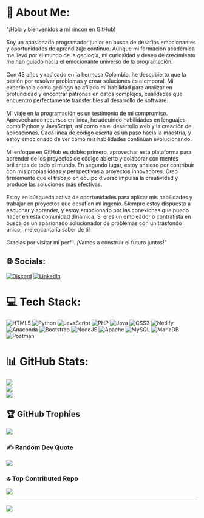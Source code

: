 
# 💫 About Me:
"¡Hola y bienvenidos a mi rincón en GitHub!<br><br>Soy un apasionado programador junior en busca de desafíos emocionantes y oportunidades de aprendizaje continuo. Aunque mi formación académica me llevó por el mundo de la geología, mi curiosidad y deseo de crecimiento me han guiado hacia el emocionante universo de la programación.<br><br>Con 43 años y radicado en la hermosa Colombia, he descubierto que la pasión por resolver problemas y crear soluciones es atemporal. Mi experiencia como geólogo ha afilado mi habilidad para analizar en profundidad y encontrar patrones en datos complejos, cualidades que encuentro perfectamente transferibles al desarrollo de software.<br><br>Mi viaje en la programación es un testimonio de mi compromiso. Aprovechando recursos en línea, he adquirido habilidades en lenguajes como Python y JavaScript, así como en el desarrollo web y la creación de aplicaciones. Cada línea de código escrita es un paso hacia la maestría, y estoy emocionado de ver cómo mis habilidades continúan evolucionando.<br><br>Mi enfoque en GitHub es doble: primero, aprovechar esta plataforma para aprender de los proyectos de código abierto y colaborar con mentes brillantes de todo el mundo. En segundo lugar, estoy ansioso por contribuir con mis propias ideas y perspectivas a proyectos innovadores. Creo firmemente que el trabajo en equipo diverso impulsa la creatividad y produce las soluciones más efectivas.<br><br>Estoy en búsqueda activa de oportunidades para aplicar mis habilidades y trabajar en proyectos que desafíen mi ingenio. Siempre estoy dispuesto a escuchar y aprender, y estoy emocionado por las conexiones que puedo hacer en esta comunidad dinámica. Si eres un empleador o contratista en busca de un apasionado solucionador de problemas con un trasfondo único, ¡me encantaría saber de ti!<br><br>Gracias por visitar mi perfil. ¡Vamos a construir el futuro juntos!"<br>


## 🌐 Socials:
[![Discord](https://img.shields.io/badge/Discord-%237289DA.svg?logo=discord&logoColor=white)](https://discord.gg/luisfer1927) [![LinkedIn](https://img.shields.io/badge/LinkedIn-%230077B5.svg?logo=linkedin&logoColor=white)](https://linkedin.com/in/luisfer1927/) 

# 💻 Tech Stack:
![HTML5](https://img.shields.io/badge/html5-%23E34F26.svg?style=for-the-badge&logo=html5&logoColor=white) ![Python](https://img.shields.io/badge/python-3670A0?style=for-the-badge&logo=python&logoColor=ffdd54) ![JavaScript](https://img.shields.io/badge/javascript-%23323330.svg?style=for-the-badge&logo=javascript&logoColor=%23F7DF1E) ![PHP](https://img.shields.io/badge/php-%23777BB4.svg?style=for-the-badge&logo=php&logoColor=white) ![Java](https://img.shields.io/badge/java-%23ED8B00.svg?style=for-the-badge&logo=java&logoColor=white) ![CSS3](https://img.shields.io/badge/css3-%231572B6.svg?style=for-the-badge&logo=css3&logoColor=white) ![Netlify](https://img.shields.io/badge/netlify-%23000000.svg?style=for-the-badge&logo=netlify&logoColor=#00C7B7) ![Anaconda](https://img.shields.io/badge/Anaconda-%2344A833.svg?style=for-the-badge&logo=anaconda&logoColor=white) ![Bootstrap](https://img.shields.io/badge/bootstrap-%23563D7C.svg?style=for-the-badge&logo=bootstrap&logoColor=white) ![NodeJS](https://img.shields.io/badge/node.js-6DA55F?style=for-the-badge&logo=node.js&logoColor=white) ![Apache](https://img.shields.io/badge/apache-%23D42029.svg?style=for-the-badge&logo=apache&logoColor=white) ![MySQL](https://img.shields.io/badge/mysql-%2300f.svg?style=for-the-badge&logo=mysql&logoColor=white) ![MariaDB](https://img.shields.io/badge/MariaDB-003545?style=for-the-badge&logo=mariadb&logoColor=white) ![Postman](https://img.shields.io/badge/Postman-FF6C37?style=for-the-badge&logo=postman&logoColor=white)
# 📊 GitHub Stats:
![](https://github-readme-stats.vercel.app/api?username=luisfer1927&theme=tokyonight&hide_border=false&include_all_commits=false&count_private=false)<br/>
![](https://github-readme-streak-stats.herokuapp.com/?user=luisfer1927&theme=tokyonight&hide_border=false)<br/>
![](https://github-readme-stats.vercel.app/api/top-langs/?username=luisfer1927&theme=tokyonight&hide_border=false&include_all_commits=false&count_private=false&layout=compact)

## 🏆 GitHub Trophies
![](https://github-profile-trophy.vercel.app/?username=luisfer1927&theme=nord&no-frame=false&no-bg=true&margin-w=4)

### ✍️ Random Dev Quote
![](https://quotes-github-readme.vercel.app/api?type=horizontal&theme=radical)

### 🔝 Top Contributed Repo
![](https://github-contributor-stats.vercel.app/api?username=luisfer1927&limit=5&theme=dark&combine_all_yearly_contributions=true)

---
[![](https://visitcount.itsvg.in/api?id=luisfer1927&icon=0&color=0)](https://visitcount.itsvg.in)

<!-- Proudly created with GPRM ( https://gprm.itsvg.in ) -->
